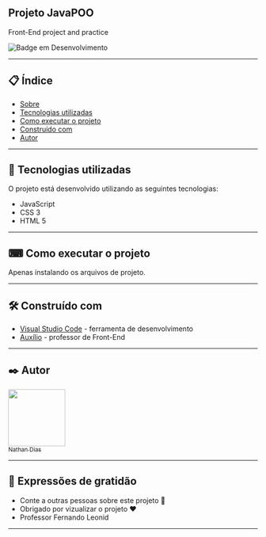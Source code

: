 ## Projeto JavaPOO

Front-End project and practice

![Badge em Desenvolvimento](https://img.shields.io/static/v1?label=STATUS&message=EM%20PROGRESSO&color=GREEN&style=for-the-badge)
 
 
--- 

## 📋 Índice

- [Sobre](#front-end)
- [Tecnologias utilizadas](#-tecnologias-utilizadas)
- [Como executar o projeto](#-como-executar-o-projeto)
- [Construído com](#%EF%B8%8F-construído-com)
- [Autor](#%EF%B8%8F-autores)

--- 

## 🚀 Tecnologias utilizadas

O projeto está desenvolvido utilizando as seguintes tecnologias:

- JavaScript
- CSS 3
- HTML 5

--- 

## ⌨ Como executar o projeto

Apenas instalando os arquivos de projeto.

--- 

## 🛠️ Construído com

* [Visual Studio Code](https://code.visualstudio.com/) - ferramenta de desenvolvimento
* [Auxílio](https://www.linkedin.com/in/fernandoleonid/?originalSubdomain=br) - professor de Front-End
--- 

## ✒️ Autor

  [<img src="https://avatars.githubusercontent.com/u/104539556?v=4" width=115><br><sub>Nathan Dias</sub>](https://github.com/nathanfdias)

--- 
 
## 🎁 Expressões de gratidão

* Conte a outras pessoas sobre este projeto 📢
* Obrigado por vizualizar o projeto ❤️
* Professor Fernando Leonid

--- 
